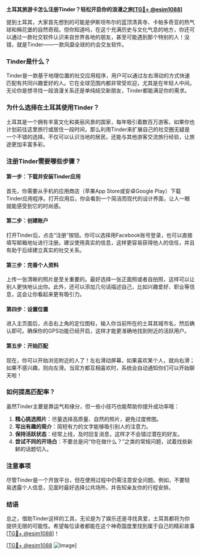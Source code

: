 **土耳其旅游卡怎么注册Tinder？轻松开启你的浪漫之旅[[TG💪+ @esim1088](https://t.me/s/esim1088)]**

提到土耳其，大家首先想到的可能是伊斯坦布尔的蓝顶清真寺、卡帕多奇亚的热气球和棉花堡的自然奇观。但你知道吗，在这个充满历史与文化气息的地方，你还可以通过一款社交软件认识来自世界各地的朋友，甚至可能遇到那个特别的人！没错，就是Tinder——一款风靡全球的约会交友软件。

### Tinder是什么？
Tinder是一款基于地理位置的社交应用程序，用户可以通过左右滑动的方式快速匹配有共同兴趣爱好的人。它在全球范围内都非常受欢迎，尤其是在年轻人中间。无论你是想寻找一段浪漫关系还是单纯结交新朋友，Tinder都能满足你的需求。

### 为什么选择在土耳其使用Tinder？
土耳其是一个拥有丰富文化和美丽风景的国家，每年吸引着数百万游客。如果你也计划前往这里旅行或居住一段时间，那么利用Tinder来扩展自己的社交圈无疑是一个不错的选择。不仅可以认识当地的居民，还能与其他游客交流旅行经验，让旅途更加丰富多彩。

### 注册Tinder需要哪些步骤？

#### 第一步：下载并安装Tinder应用
首先，你需要从手机的应用商店（苹果App Store或安卓Google Play）下载Tinder应用程序。打开应用后，你会看到一个简洁而现代的设计界面，让人一眼就能感受到它的时尚感。

#### 第二步：创建账户
打开Tinder后，点击“注册”按钮。你可以选择用Facebook账号登录，也可以直接填写邮箱地址进行注册。建议使用真实的信息，这样更容易获得他人的信任，并且有助于后续建立真实的社交关系。

#### 第三步：完善个人资料
上传一张清晰的照片是至关重要的。最好选择一张正面照或者自拍照，这样可以让别人更快地认出你。此外，还可以添加几句话描述自己，比如兴趣爱好、职业等信息，这会让你看起来更有吸引力。

#### 第四步：设置位置
进入主页面后，点击右上角的定位图标，输入你当前所在的土耳其城市名，然后确认即可。确保你的GPS功能已经开启，这样才能更准确地找到附近的活跃用户。

#### 第五步：开始匹配
现在，你可以开始浏览附近的人了！左右滑动屏幕，如果喜欢某个人，就向右滑；如果不感兴趣，则向左滑。当双方都互相喜欢时，系统会自动通知你们可以开始聊天啦！

### 如何提高匹配率？
虽然Tinder主要是靠运气和缘分，但一些小技巧也能帮助你提升成功率哦：

1. **精心挑选照片**：尽量选择高质量、自然的照片，避免过度修图。
2. **写出有趣的简介**：简短有力的文字能够吸引别人的注意力。
3. **保持活跃状态**：经常上线，及时回复消息，这样才不会错过潜在的好友。
4. **尝试不同的开场白**：不要总是问“你在做什么？”之类的常规问题，试着找些新鲜的话题切入。

### 注意事项
尽管Tinder是一个开放平台，但在使用过程中仍需注意安全问题。例如，不要轻易透露个人信息，见面时最好选择公共场所，并告知亲友你的行程安排。

### 结语
总之，借助Tinder这样的工具，无论是为了娱乐还是寻找真爱，土耳其都将为你提供无限的可能性。希望每位读者都能在这个神奇国度里找到属于自己的精彩故事[[TG💪+ @esim1088](https://t.me/s/esim1088)]！

[[TG💪+ @esim1088](https://t.me/s/esim1088) ![Image](https://i.postimg.cc/4NQfJmqS/Snipaste-2025-05-13-00-14-12.png)]